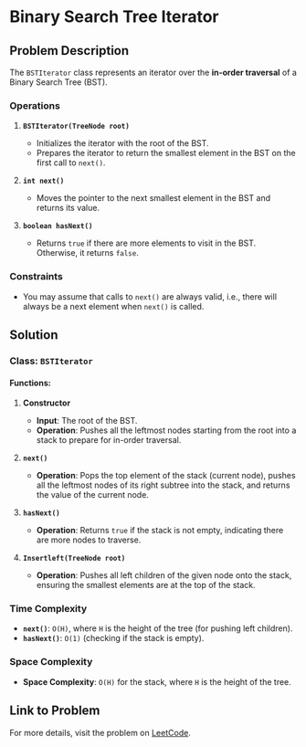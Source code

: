 # Binary Search Tree Iterator  

## Problem Description  
The `BSTIterator` class represents an iterator over the **in-order traversal** of a Binary Search Tree (BST).  

### Operations  
1. **`BSTIterator(TreeNode root)`**  
   - Initializes the iterator with the root of the BST.  
   - Prepares the iterator to return the smallest element in the BST on the first call to `next()`.  

2. **`int next()`**  
   - Moves the pointer to the next smallest element in the BST and returns its value.  

3. **`boolean hasNext()`**  
   - Returns `true` if there are more elements to visit in the BST. Otherwise, it returns `false`.  

### Constraints  
- You may assume that calls to `next()` are always valid, i.e., there will always be a next element when `next()` is called.  

## Solution  

### Class: `BSTIterator`  

#### Functions:  
1. **Constructor**  
   - **Input**: The root of the BST.  
   - **Operation**: Pushes all the leftmost nodes starting from the root into a stack to prepare for in-order traversal.  

2. **`next()`**  
   - **Operation**: Pops the top element of the stack (current node), pushes all the leftmost nodes of its right subtree into the stack, and returns the value of the current node.  

3. **`hasNext()`**  
   - **Operation**: Returns `true` if the stack is not empty, indicating there are more nodes to traverse.  

4. **`Insertleft(TreeNode root)`**  
   - **Operation**: Pushes all left children of the given node onto the stack, ensuring the smallest elements are at the top of the stack.  

### Time Complexity  
- **`next()`**: `O(H)`, where `H` is the height of the tree (for pushing left children).  
- **`hasNext()`**: `O(1)` (checking if the stack is empty).  

### Space Complexity  
- **Space Complexity**: `O(H)` for the stack, where `H` is the height of the tree.  

## Link to Problem  
For more details, visit the problem on [LeetCode](https://leetcode.com/problems/binary-search-tree-iterator/).  
